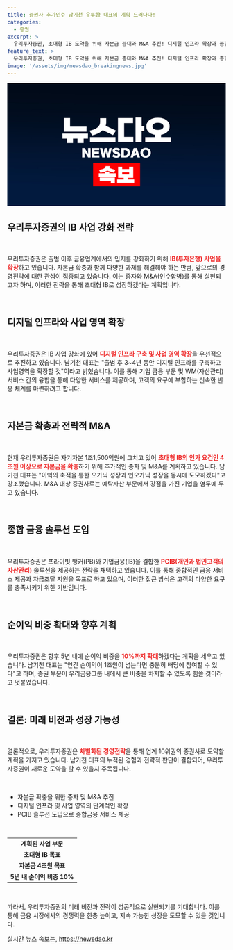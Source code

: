 ```yaml
---
title: 증권사 추가인수 남기천 우투證 대표의 계획 드러나다!
categories:
  - 증권
excerpt: >
  우리투자증권, 초대형 IB 도약을 위해 자본금 증대와 M&A 추진! 디지털 인프라 확장과 종합 금융 솔루션 도입으로 5년 내 업계 10위 목표. 변화의 바람을 일으킬 전략, 지금 바로 확인하세요!
feature_text: >
  우리투자증권, 초대형 IB 도약을 위해 자본금 증대와 M&A 추진! 디지털 인프라 확장과 종합 금융 솔루션 도입으로 5년 내 업계 10위 목표. 변화의 바람을 일으킬 전략, 지금 바로 확인하세요!
image: '/assets/img/newsdao_breakingnews.jpg'
---
```


<p><img src="/assets/img/newsdao_breakingnews.jpg" alt="firstkoreanews 속보" /></p>

<h2 data-ke-size="size26">우리투자증권의 IB 사업 강화 전략</h2>

<p data-ke-size="size16">&nbsp;</p>

<p>우리투자증권은 출범 이후 금융업계에서의 입지를 강화하기 위해 <b><span style="color: #ee2323;">IB(투자은행) 사업을 확장</span></b>하고 있습니다. 자본금 확충과 함께 다양한 과제를 해결해야 하는 만큼, 앞으로의 경영전략에 대한 관심이 집중되고 있습니다. 이는 증자와 M&amp;A(인수합병)를 통해 실현되고자 하며, 이러한 전략을 통해 초대형 IB로 성장하겠다는 계획입니다.</p>

<p data-ke-size="size16">&nbsp;</p>

<h2 data-ke-size="size26">디지털 인프라와 사업 영역 확장</h2>

<p data-ke-size="size16">&nbsp;</p>

<p>우리투자증권은 IB 사업 강화에 있어 <b><span style="color: #ee2323;">디지털 인프라 구축 및 사업 영역 확장</span></b>을 우선적으로 추진하고 있습니다. 남기천 대표는 "출범 후 3~4년 동안 디지털 인프라를 구축하고 사업영역을 확장할 것"이라고 밝혔습니다. 이를 통해 기업 금융 부문 및 WM(자산관리) 서비스 간의 융합을 통해 다양한 서비스를 제공하며, 고객의 요구에 부합하는 신속한 반응 체계를 마련하려고 합니다.</p>

<p data-ke-size="size16">&nbsp;</p>

<h2 data-ke-size="size26">자본금 확충과 전략적 M&A</h2>

<p data-ke-size="size16">&nbsp;</p>

<p>현재 우리투자증권은 자기자본 1조1,500억원에 그치고 있어 <b><span style="color: #ee2323;">초대형 IB의 인가 요건인 4조원 이상으로 자본금을 확충</span></b>하기 위해 추가적인 증자 및 M&amp;A를 계획하고 있습니다. 남기천 대표는 "이익의 축적을 통한 오가닉 성장과 인오가닉 성장을 동시에 도모하겠다"고 강조했습니다. M&amp;A 대상 증권사로는 예탁자산 부문에서 강점을 가진 기업을 염두에 두고 있습니다.</p>

<p data-ke-size="size16">&nbsp;</p>

<h2 data-ke-size="size26">종합 금융 솔루션 도입</h2>

<p data-ke-size="size16">&nbsp;</p>

<p>우리투자증권은 프라이빗 뱅커(PB)와 기업금융(IB)을 결합한 <b><span style="color: #ee2323;">PCIB(개인과 법인고객의 자산관리)</span></b> 솔루션을 제공하는 전략을 채택하고 있습니다. 이를 통해 종합적인 금융 서비스 제공과 자금조달 지원을 목표로 하고 있으며, 이러한 접근 방식은 고객의 다양한 요구를 충족시키기 위한 기반입니다.</p>

<p data-ke-size="size16">&nbsp;</p>

<h2 data-ke-size="size26">순이익 비중 확대와 향후 계획</h2>

<p data-ke-size="size16">&nbsp;</p>

<p>우리투자증권은 향후 5년 내에 순이익 비중을 <b><span style="color: #ee2323;">10%까지 확대</span></b>하겠다는 계획을 세우고 있습니다. 남기천 대표는 "연간 순이익이 1조원이 넘는다면 충분히 배당에 참여할 수 있다"고 하며, 증권 부문이 우리금융그룹 내에서 큰 비중을 차지할 수 있도록 힘쓸 것이라고 덧붙였습니다.</p>

<p data-ke-size="size16">&nbsp;</p>

<h2 data-ke-size="size26">결론: 미래 비전과 성장 가능성</h2>

<p data-ke-size="size16">&nbsp;</p>

<p>결론적으로, 우리투자증권은 <b><span style="color: #ee2323;">차별화된 경영전략</span></b>을 통해 업계 10위권의 증권사로 도약할 계획을 가지고 있습니다. 남기천 대표의 누적된 경험과 전략적 판단이 결합되어, 우리투자증권이 새로운 도약을 할 수 있을지 주목됩니다.</p>

<p data-ke-size="size16">&nbsp;</p>

<ul>
  <li>자본금 확충을 위한 증자 및 M&A 추진</li>
  <li>디지털 인프라 및 사업 영역의 단계적인 확장</li>
  <li>PCIB 솔루션 도입으로 종합금융 서비스 제공</li>
</ul>

<p data-ke-size="size16">&nbsp;</p>

<table style="width: 100%;">
  <tr>
    <td style="text-align: center; height: 17px;"><b>계획된 사업 부문</b></td>
  </tr>
  <tr>
    <td style="text-align: center; height: 17px;"><b>초대형 IB 목표</b></td>
  </tr>
  <tr>
    <td style="text-align: center; height: 17px;"><b>자본금 4조원 목표</b></td>
  </tr>
  <tr>
    <td style="text-align: center; height: 17px;"><b>5년 내 순이익 비중 10%</b></td>
  </tr>
</table>

<p data-ke-size="size16">&nbsp;</p>

<p>따라서, 우리투자증권의 미래 비전과 전략이 성공적으로 실현되기를 기대합니다. 이를 통해 금융 시장에서의 경쟁력을 한층 높이고, 지속 가능한 성장을 도모할 수 있을 것입니다.</p>
실시간 뉴스 속보는, <a href="https://newsdao.kr" rel="dofollow">https://newsdao.kr</a>


